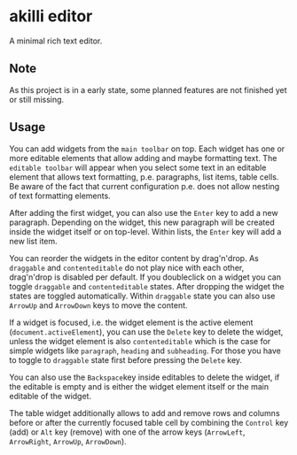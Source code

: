 # akilli editor

A minimal rich text editor.

## Note

As this project is in a early state, some planned features are not finished yet or still missing.

## Usage

You can add widgets from the `main toolbar` on top. Each widget has one or more editable elements that allow adding and maybe formatting text. The `editable toolbar` will appear when you select some text in an editable element that allows text formatting, p.e. paragraphs, list items, table cells. Be aware of the fact that current configuration p.e. does not allow nesting of text formatting elements.

After adding the first widget, you can also use the `Enter` key to add a new paragraph. Depending on the widget, this new paragraph will be created inside the widget itself or on top-level. Within lists, the `Enter` key will add a new list item.

You can reorder the widgets in the editor content by drag'n'drop. As `draggable` and `contenteditable` do not play nice with each other, drag'n'drop is disabled per default. If you doubleclick on a widget you can toggle `draggable` and `contenteditable` states. After dropping the widget the states are toggled automatically. Within `draggable` state you can also use `ArrowUp` and `ArrowDown` keys to move the content.

If a widget is focused, i.e. the widget element is the active element (`document.activeElement`), you can use the `Delete` key to delete the widget, unless the widget element is also `contenteditable` which is the case for simple widgets like `paragraph`, `heading` and `subheading`. For those you have to toggle to `draggable` state first before pressing the `Delete` key.

You can also use the `Backspace`key inside editables to delete the widget, if the editable is empty and is either the widget element itself or the main editable of the widget.

The table widget additionally allows to add and remove rows and columns before or after the currently focused table cell by combining the `Control` key (add) or `Alt` key (remove) with one of the arrow keys (`ArrowLeft`, `ArrowRight`, `ArrowUp`, `ArrowDown`).


